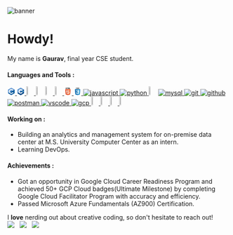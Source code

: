 ![banner](https://user-images.githubusercontent.com/79157299/210332073-50faa340-76f9-4d5d-9062-d4d673dad575.png)

# Howdy!

My name is **Gaurav**, final year CSE student.

#### Languages and Tools :
<p align="left"> </a>  <a href="https://www.cprogramming.com/" target="_blank"> <img src="https://raw.githubusercontent.com/devicons/devicon/master/icons/c/c-original.svg" alt="c" width="3.5%" height="3.5%"/> </a> <a href="https://www.w3schools.com/cpp/" target="_blank"> <img src="https://raw.githubusercontent.com/devicons/devicon/master/icons/cplusplus/cplusplus-original.svg" alt="cplusplus" width="3.5%" height="3.5%"/> </a> <a href="https://www.java.com/en/" target="_blank"> <img src="https://www.vectorlogo.zone/logos/java/java-icon.svg" width="3.5%" height="3.5%"/> <a href="https://dotnet.microsoft.com/en-us/"><img src="https://upload.wikimedia.org/wikipedia/commons/7/7d/Microsoft_.NET_logo.svg" width="3.5%" height="3.5%"/></a> <a href="https://developer.android.com/studio" target="_blank"> <img src="https://www.vectorlogo.zone/logos/android/android-tile.svg" width="3.5%" height="3.5%"/> </a> <a href="https://firebase.google.com/" target="_blank"> <img src="https://www.vectorlogo.zone/logos/firebase/firebase-icon.svg" width="3.5%" height="3.5%"/> </a> </a><a href="https://www.w3schools.com/html/" target="_blank"> <img src="https://raw.githubusercontent.com/devicons/devicon/master/icons/html5/html5-original-wordmark.svg" alt="html5" width="3.5%" height="3.5%"/> </a> <a href="https://www.w3schools.com/css/" target="_blank"> <img src="https://raw.githubusercontent.com/devicons/devicon/master/icons/css3/css3-original-wordmark.svg" alt="css3" width="3.5%" height="3.5%"/> </a> <a href="https://www.w3schools.com/js/" target="_blank"> <img src="https://www.vectorlogo.zone/logos/javascript/javascript-icon.svg" alt="javascript" width="3.5%" height="3.5%"/> </a> <a href="https://www.python.org" target="_blank"> <img src="https://www.vectorlogo.zone/logos/python/python-icon.svg" alt="python" width="3.5%" height="3.5%"/> <a href="https://angularjs.org/"><img src="https://www.vectorlogo.zone/logos/angular/angular-icon.svg" width="3.5%" height="3.5%"/></a> <a href="https://www.mysql.com/" target="_blank"> <img src="https://www.vectorlogo.zone/logos/mysql/mysql-icon.svg" alt="mysql" width="3.5%" height="3.5%"/> </a> <a href="https://git-scm.com/" target="_blank"> <img src="https://www.vectorlogo.zone/logos/git-scm/git-scm-icon.svg" alt="git" width="3.5%" height="3.5%"/> </a> <a href="https://github.com/" target="_blank"> <img src="https://www.vectorlogo.zone/logos/github/github-tile.svg" alt="github" width="3.5%" height="3.5%"/> </a> <a href="https://www.postman.com/" target="_blank"> <img src="https://www.vectorlogo.zone/logos/getpostman/getpostman-icon.svg" alt="postman" width="3.5%" height="3.5%"/> </a> <a href="https://code.visualstudio.com/" target="_blank"> <img src="https://www.vectorlogo.zone/logos/visualstudio_code/visualstudio_code-icon.svg" alt="vscode" width="3.5%" height="3.5%"/> </a> <a href="https://cloud.google.com" target="_blank"> <img src="https://www.vectorlogo.zone/logos/google_cloud/google_cloud-icon.svg" alt="gcp" width="3.5%" height="3.5%"/> </a> <a href="https://aws.amazon.com/" target="_blank"> <img src="https://www.vectorlogo.zone/logos/amazon_aws/amazon_aws-icon.svg" width="3.5%" height="3.5%"/> </a> <a href="https://azure.microsoft.com/en-in/" target="_blank"> <img src="https://www.vectorlogo.zone/logos/microsoft_azure/microsoft_azure-icon.svg" width="3.5%" height="3.5%"/> </a> <a href="https://www.docker.com/" target="_blank"> <img src="https://www.vectorlogo.zone/logos/docker/docker-tile.svg" width="3.5%" height="3.5%"/> </a><a href="https://www.linux.org/" target="_blank"> <img src="https://www.vectorlogo.zone/logos/linux/linux-icon.svg" width="3.5%" height="3.5%"/> </a>

#### Working on :

- Building an analytics and management system for on-premise data center at M.S. University Computer Center as an intern.
- Learning DevOps.

#### Achievements :

- Got an opportunity in Google Cloud Career Readiness Program and achieved 50+ GCP Cloud badges(Ultimate Milestone) by completing Google Cloud Facilitator Program with accuracy and efficiency.
- Passed Microsoft Azure Fundamentals (AZ900) Certification.


I **love** nerding out about creative coding, so don't hesitate to reach out!
<br />
[<img src="https://img.icons8.com/color/48/000000/linkedin.png" width="3.5%"/>](https://www.linkedin.com/in/gaurav-bambhaniya/)  &nbsp; [<img src="https://img.icons8.com/fluent/48/000000/instagram-new.png" width="3.5%"/>](https://www.instagram.com/hey9aurav/)  &nbsp; <a href="mailto:a9aurav@gmail.com"> <img src="https://img.icons8.com/fluent/48/000000/gmail.png" width="3.5%"/>
